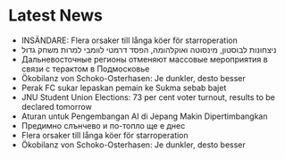 # Latest News
-  INSÄNDARE: Flera orsaker till långa köer för starroperation
-  ניצחונות לבוסטון, מינסוטה ואוקלהומה, הפסד דרמטי לוומבי למרות משחק גדול
-  Дальневосточные регионы отменяют массовые мероприятия в связи с терактом в Подмосковье
-  Ökobilanz von Schoko-Osterhasen: Je dunkler, desto besser
-  Perak FC sukar lepaskan pemain ke Sukma sebab bajet
-  JNU Student Union Elections: 73 per cent voter turnout, results to be declared tomorrow
-  Aturan untuk Pengembangan AI di Jepang Makin Dipertimbangkan
-  Предимно слънчево и по-топло ще е днес
-  Flera orsaker till långa köer för starroperation
-  Ökobilanz von Schoko-Osterhasen: Je dunkler, desto besser
